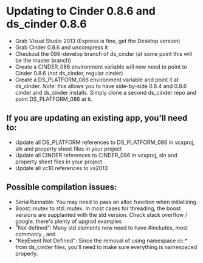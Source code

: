 Updating to Cinder 0.8.6 and ds_cinder 0.8.6
===================================

* Grab Visual Studio 2013 (Express is fine, get the Desktop version)
* Grab Cinder 0.8.6 and uncompress it
* Checkout the 086-develop branch of ds_cinder (at some point this will be the master branch)
* Create a CINDER_086 environment variable will now need to point to Cinder 0.8.6 (not ds_cinder, regular cinder)
* Create a DS_PLATFORM_086 environment variable and point it at ds_cinder. *Note:* this allows you to have side-by-side 0.8.4 and 0.8.6 cinder and ds_cinder installs. Simply clone a second ds_cinder repo and point DS_PLATFORM_086 at it.

If you are updating an existing app, you'll need to:
------------------------

* Update all DS_PLATFORM references to DS_PLATFORM_086 in vcxproj, sln and property sheet files in your project
* Update all CINDER references to CINDER_086 in vcxproj, sln and property sheet files in your project
* Update all vc10 references to vs2013


Possible compilation issues:
-----------------------

* SerialRunnable: You may need to pass an alloc function when initializing
* Boost::mutex to std::mutex. In most cases for threading, the boost versions are supplanted with the std version. Check stack overflow / google, there's plenty of upgrad examples
* "Not defined": Many std elements now need to have #includes, most commonly <memory>, <cctype> and <sstring>
* "KeyEvent Not Defined": Since the removal of using namespace ci::* from ds_cinder files, you'll need to make sure everything is namespaced properly. 
